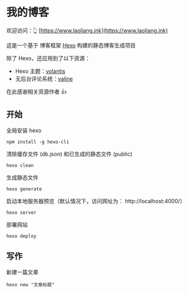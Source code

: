 # 我的博客

欢迎访问：👆 [https://www.laoliang.ink](https://www.laoliang.ink)

这是一个基于 博客框架 [Hexo](https://hexo.io/zh-cn/) 构建的静态博客生成项目

除了 Hexo，还应用到了以下资源：

- Hexo 主题：[volantis](https://volantis.js.org/)
- 无后台评论系统：[valine](https://valine.js.org/)

在此感谢相关资源作者 👍

## 开始

全局安装 hexo

```
npm install -g hexo-cli
```

清除缓存文件 (db.json) 和已生成的静态文件 (public)

```
hexo clean
```

生成静态文件

```
hexo generate
```

启动本地服务器预览（默认情况下，访问网址为： http://localhost:4000/）

```
hexo server
```

部署网站

```
hexo deploy
```

## 写作

新建一篇文章

```
hexo new "文章标题"
```


